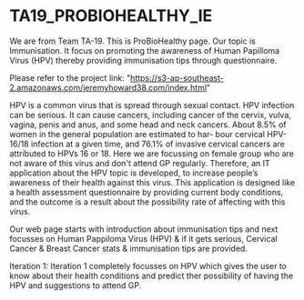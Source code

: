 # TA19_PROBIOHEALTHY_IE

We are from Team TA-19. This is ProBioHealthy page. Our topic is Immunisation. It focus on promoting the awareness of Human Papilloma Virus (HPV) thereby providing immunisation tips through questionnaire.

Please refer to the project link: "https://s3-ap-southeast-2.amazonaws.com/jeremyhoward38.com/index.html"

HPV is a common virus that is spread through sexual contact. HPV infection can be serious. It can cause cancers, including cancer of the cervix, vulva, vagina, penis and anus, and some head and neck cancers. About 8.5% of women in the general population are estimated to har- bour cervical HPV-16/18 infection at a given time, and 76.1% of invasive cervical cancers are attributed to HPVs 16 or 18. Here we are focussing on female group who are not aware of this virus and don't attend GP regularly. Therefore, an IT application about the HPV topic is developed, to increase people’s awareness of their health against this virus. This application is designed like a health assessment questionnaire by providing current body conditions, and the outcome is a result about the possibility rate of affecting with this virus.

Our web page starts with introduction about immunisation tips and next focusses on Human Pappiloma Virus (HPV) & if it gets serious, Cervical Cancer & Breast Cancer stats & immunisation tips are provided.

Iteration 1:
Iteration 1 completely focusses on HPV which gives the user to know about their health conditions and predict ther possibility of having the HPV and suggestions to attend GP.
